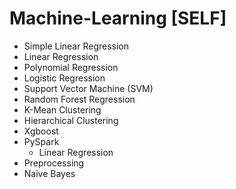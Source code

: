 # Machine-Learning [SELF]

* Simple Linear Regression
* Linear Regression
* Polynomial Regression
* Logistic Regression
* Support Vector Machine (SVM)
* Random Forest Regression
* K-Mean Clustering
* Hierarchical Clustering
* Xgboost
* PySpark
  * Linear Regression
* Preprocessing
* Naive Bayes
